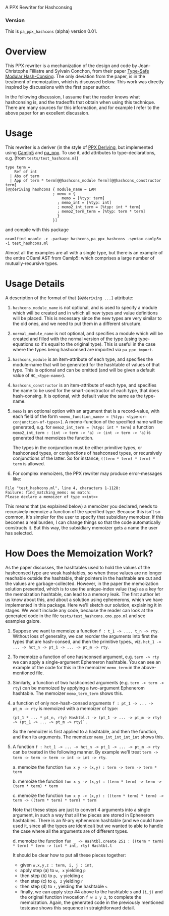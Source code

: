 A PPX Rewriter for Hashconsing

### Version

This is ``pa_ppx_hashcons`` (alpha) version 0.01.

# Overview

This PPX rewriter is a mechanization of the design and code by
Jean-Christophe Filliatre and Sylvain Conchon, from their paper
[Type-Safe Modular Hash-Consing](https://www.lri.fr/~filliatr/ftp/publis/hash-consing2.pdf).
The only deviation from the paper, is in the treatment of memoization,
which is discussed below.  This work was directly inspired by
discussions with the first paper author.

In the following discussion, I assume that the reader knows what
hashconsing is, and the tradeoffs that obtain when using this
technique.  There are many sources for this information, and for
example I refer to the above paper for an excellent discussion.

# Usage

This rewriter is a deriver (in the style of [PPX Deriving](https://github.com/ocaml-ppx/ppx_deriving),
but implemented using [Camlp5](https://github.com/camlp5/camlp5)
and [pa_ppx](https://github.com/chetmurthy/pa_ppx).  To use it, add
attributes to type-declarations, e.g. (from `tests/test_hashcons.ml`)
```
type term =
    Ref of int
  | Abs of term
  | App of term * term[@@hashcons_module Term][@@hashcons_constructor term]
[@@deriving hashcons { module_name = LAM
                     ; memo = {
                         memo = [%typ: term]
                       ; memo_int = [%typ: int]
                       ; memo2_int_term = [%typ: int * term]
                       ; memo2_term_term = [%typ: term * term]
                       }
                     }]
```
and compile with this package
```
ocamlfind ocamlc -c -package hashcons,pa_ppx_hashcons -syntax camlp5o  -i test_hashcons.ml
```

Almost all the examples are all with a single type, but there is an
example of the entire OCaml AST from Camlp5: which comprises a large
number of mutually-recursive types.

# Usage Details

A description of the format of that `[@@deriving ...]` attribute:

1. `hashcons_module_name` is not optional, and is used to specify a module
   which will be created and in which all new types and value
   definitions will be placed.  This is necessary since the new types
   are very similar to the old ones, and we need to put them in a
   different structure.

2. `normal_module_name` is not optional, and specifies a module which
   will be created and filled with the normal version of the type
   (using type-equations so it's equal to the original type).  This is
   useful in the case where the types being hashconsed are imported via
   `pa_ppx_import`.
   
3. `hashcons_module` is an item-attribute of each type, and specifies
   the module-name that will be generated for the hashtable of values
   of that type.  This is optional and can be omitted (and will be
   given a default value of `HC_<type-name>`).
   
4. `hashcons_constructor` is an item-attribute of each type, and
   specifies the name to be used for the smart-constructor of each
   type, that does hash-consing.  It is optional, with default value
   the same as the type-name.

5. `memo` is an optional option with an argument that is a
   record-value, with each field of the form
   ` <memo_function_name> = [%typ: <type-or-conjunction-of-types>] `.
   A memo-function of the specified name will be generated, e.g.
   for `memo2_int_term = [%typ: int * term]` a function
   `memo2_int_term : (int -> term -> 'a) -> (int -> term -> 'a)`
   is generated that memoizes the function.

   The types in the conjunction must be either primitive types, or
   hashconsed types, or conjunctions of hashconsed types, or
   recursively conjunctions of the latter.  So for instance,
   `((term * term) * term) * term` is allowed.

6. For complex memoizers, the PPX rewriter may produce error-messages like:
```
File "test_hashcons.ml", line 4, characters 1-1128:
Failure: find_matching_memo: no match:
Please declare a memoizer of type <<int>>
```

This means that (as explained below) a memoizer you declared, needs to
recursively memoize a function of the specified type.  Because this
isn't so common, it's simpler for the user to specify that subsidiary
memoizer. If this becomes a real burden, I can change things so that
the code automatically constructs it.  But this way, the subsidiary
memoizer gets a name the user has selected.

# How Does the Memoization Work?

As the paper discusses, the hashtables used to hold the values of the
hashconsed type are weak hashtables, so when those values are no
longer reachable outside the hashtable, their pointers in the
hashtable are cut and the values are garbage-collected.  However, in
the paper the memoization solution presented, which is to use the
unique-index value (`tag`) as a key for the memoization hashtable, can
lead to a memory leak.  The first author let us know about this, and
about a solution using ephemerons, which we have implemented in this
package.  Here we'll sketch our solution, explaining it in stages.  We
won't include any code, because the reader can look at the generated
code in the file `tests/test_hashcons.cmo.ppo.ml` and see examples
galore.

1. Suppose we want to memoize a function `f : t_1 -> .... t_n -> rty`.
   Without loss of generality, we can reorder the arguments into first
   the types that are hash-consed, and then the primitive types., viz.
   `hct_1 -> ... -> hct_n -> pt_1 -> ... -> pt_m -> rty`.

2. To memoize a function of one hashconsed argument, e.g. `term ->
   rty` we can apply a single-argument Ephemeron hashtable.  You can
   see an example of the code for this in the memoizer `memo_term` in
   the above-mentioned file.
   
3. Similarly, a function of two hashconsed arguments (e.g. `term ->
   term -> rty`) can be memoized by applying a two-argument Ephenerom
   hashtable.  The memoizer `memo_term_term` shows this.
   
4. a function of only non-hash-consed arguments `f : pt_1 -> ... -> pt_m -> rty`
   is memoized with a memoizer of type:
   ```
   (pt_1 * ... * pt_n, rty) Hashtbl.t -> (pt_1 -> ... -> pt_m -> rty) -> (pt_1 -> ... -> pt_m -> rty)`.
   ```
   
   So the memoizer is first applied to a hashtable, and then the function, and then its arguments.
   The memoizer `memo_int_int_int_int` shows this.

5. A function `f : hct_1 -> ... -> hct_n -> pt_1 -> ... -> pt_m -> rty` can be treated in the
   following manner.  By example we'll treat `term -> term -> term -> term -> int -> int -> rty`.

   a. memoize the function `fun x y -> (x,y) : term -> term -> term * term`

   b. memoize the function `fun x y -> (x,y) : (term * term) -> term -> (term * term) * term`

   c. memoize the function `fun x y -> (x,y) : ((term * term) * term) -> term -> ((term * term) * term) * term`

   Note that these steps are just to convert 4 arguments into a single
   argument, in such a way that all the pieces are stored in Ephenerom
   hashtables.  There is an N-ary ephenerom hashtable (and we could
   have used it, since all the types are identical) but we wanted to
   able to handle the case where all the arguments are of different
   types.

   d. memoize the function `fun _ -> Hashtbl.create 251 : ((term * term) * term) * term -> (int * int, rty) Hashtbl.t`

   It should be clear how to put all these pieces together:

   - given `w,x,y,z : term, i, j : int`,
   - apply step (a) to `w, x` yielding `p`
   - then step (b) to `p, y` yielding `q`
   - then step (c) to `q, z` yielding `r`
   - then step (d) to `r`, yielding the hashtable `s`
   - finally, we can apply step #4 above to the hashtable `s` and `(i,j)` and the original
   function invocation `f w x y z`, to complete the memoization.  Again, the generated code
   in the previously mentioned testcase shows this sequence in straightforward detail.
